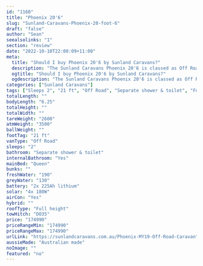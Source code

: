 ```yaml
---
id: "1160"
title: "Phoenix 20'6"
slug: "Sunland-Caravans-Phoenix-20-foot-6"
draft: "false"
author: "Sean"
seealsolinks: "1"
section: "review"
date: "2022-10-10T22:00:09+11:00"
meta:
  title: "Should I buy Phoenix 20'6 by Sunland Caravans?"
  description: "The Sunland Caravans Phoenix 20'6 is classed as Off Road, and sleeps 2 people. It is Australian made and comes in at 21 ft. It generally has Separate shower & toilet."
  ogtitle: "Should I buy Phoenix 20'6 by Sunland Caravans?"
  ogdescription: "The Sunland Caravans Phoenix 20'6 is classed as Off Road, and sleeps 2 people. It is Australian made and comes in at 21 ft. It generally has Separate shower & toilet."
categories: ["Sunland Caravans"]
tags: ["Sleeps 2", "21 ft", "Off Road", "Separate shower & toilet", "Full height", "Over 100k"]
totalLength: ""
bodyLength: "6.25"
totalHeight: ""
totalWidth: ""
tareWeight: "2600"
atmWeight: "3500"
ballWeight: ""
footTag: "21 ft"
vanType: "Off Road"
sleeps: "2"
bathroom: "Separate shower & toilet"
internalBathroom: "Yes"
mainBed: "Queen"
bunks: ""
freshWater: "190"
greyWater: "130"
battery: "2x 225Ah lithium"
solar: "4x 180W"
airCon: "Yes"
hybrid: ""
roofType: "Full height"
towHitch: "DO35"
price: "174990"
priceRangeMin: "174990"
priceRangeMax: "174990"
urlLink: "https://sunlandcaravans.com.au/Phoenix-MY19-Off-Road-Caravan"
aussieMade: "Australian made"
noImage: ""
featured: "no"
---
```

